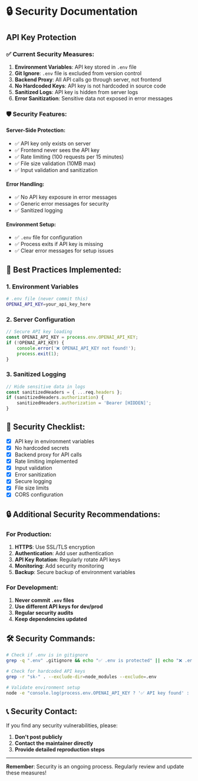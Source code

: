 # 🔒 Security Documentation

## API Key Protection

### ✅ **Current Security Measures:**

1. **Environment Variables**: API key stored in `.env` file
2. **Git Ignore**: `.env` file is excluded from version control
3. **Backend Proxy**: All API calls go through server, not frontend
4. **No Hardcoded Keys**: API key is not hardcoded in source code
5. **Sanitized Logs**: API key is hidden from server logs
6. **Error Sanitization**: Sensitive data not exposed in error messages

### 🛡️ **Security Features:**

#### **Server-Side Protection:**
- ✅ API key only exists on server
- ✅ Frontend never sees the API key
- ✅ Rate limiting (100 requests per 15 minutes)
- ✅ File size validation (10MB max)
- ✅ Input validation and sanitization

#### **Error Handling:**
- ✅ No API key exposure in error messages
- ✅ Generic error messages for security
- ✅ Sanitized logging

#### **Environment Setup:**
- ✅ `.env` file for configuration
- ✅ Process exits if API key is missing
- ✅ Clear error messages for setup issues

## 🔐 **Best Practices Implemented:**

### **1. Environment Variables**
```bash
# .env file (never commit this)
OPENAI_API_KEY=your_api_key_here
```

### **2. Server Configuration**
```javascript
// Secure API key loading
const OPENAI_API_KEY = process.env.OPENAI_API_KEY;
if (!OPENAI_API_KEY) {
    console.error('❌ OPENAI_API_KEY not found!');
    process.exit(1);
}
```

### **3. Sanitized Logging**
```javascript
// Hide sensitive data in logs
const sanitizedHeaders = { ...req.headers };
if (sanitizedHeaders.authorization) {
    sanitizedHeaders.authorization = 'Bearer [HIDDEN]';
}
```

## 🚨 **Security Checklist:**

- [x] API key in environment variables
- [x] No hardcoded secrets
- [x] Backend proxy for API calls
- [x] Rate limiting implemented
- [x] Input validation
- [x] Error sanitization
- [x] Secure logging
- [x] File size limits
- [x] CORS configuration

## 🔒 **Additional Security Recommendations:**

### **For Production:**
1. **HTTPS**: Use SSL/TLS encryption
2. **Authentication**: Add user authentication
3. **API Key Rotation**: Regularly rotate API keys
4. **Monitoring**: Add security monitoring
5. **Backup**: Secure backup of environment variables

### **For Development:**
1. **Never commit `.env` files**
2. **Use different API keys for dev/prod**
3. **Regular security audits**
4. **Keep dependencies updated**

## 🛠️ **Security Commands:**

```bash
# Check if .env is in gitignore
grep -q ".env" .gitignore && echo "✅ .env is protected" || echo "❌ .env not protected"

# Check for hardcoded API keys
grep -r "sk-" . --exclude-dir=node_modules --exclude=.env

# Validate environment setup
node -e "console.log(process.env.OPENAI_API_KEY ? '✅ API key found' : '❌ API key missing')"
```

## 📞 **Security Contact:**

If you find any security vulnerabilities, please:
1. **Don't post publicly**
2. **Contact the maintainer directly**
3. **Provide detailed reproduction steps**

---

**Remember**: Security is an ongoing process. Regularly review and update these measures! 